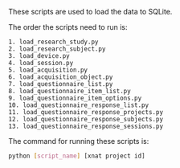 These scripts are used to load the data to SQLite.

The order the scripts need to run is:

    1. load_research_study.py
    2. load_research_subject.py
    3. load_device.py
    4. load_session.py
    5. load_acquisition.py
    6. load_acquisition_object.py
    7. load_questionnaire_list.py
    8. load_questionnaire_item_list.py
    9. load_questionnaire_item_options.py
    10. load_questionnaire_response_list.py
    11. load_questionnaire_response_projects.py
    12. load_questionnaire_response_subjects.py
    13. load_questionnaire_response_sessions.py

The command for running these scripts is:
```bash
python [script_name] [xnat project id]
```
